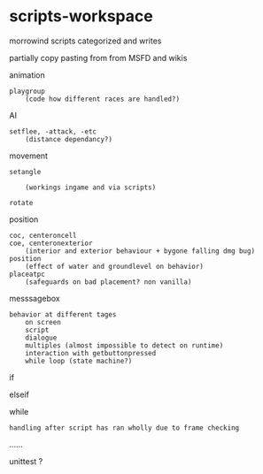 # scripts-workspace
morrowind scripts categorized and writes

partially copy pasting from from MSFD and wikis 


animation

    playgroup 
        (code how different races are handled?)
  
AI

    setflee, -attack, -etc 
        (distance dependancy?)
  
movement

    setangle 
        
        (workings ingame and via scripts)
        
    rotate 
  
position

    coc, centeroncell
    coe, centeronexterior
        (interior and exterior behaviour + bygone falling dmg bug)
    position 
        (effect of water and groundlevel on behavior)
    placeatpc
        (safeguards on bad placement? non vanilla)
        

messsagebox

    behavior at different tages
        on screen
        script
        dialogue
        multiples (almost impossible to detect on runtime)
        interaction with getbuttonpressed 
        while loop (state machine?)

if

elseif

while

    handling after script has ran wholly due to frame checking
......

unittest ?
